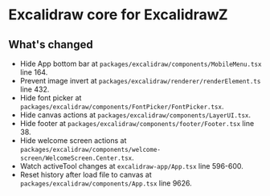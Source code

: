 # Excalidraw core for ExcalidrawZ


## What's changed

* Hide App bottom bar at `packages/excalidraw/components/MobileMenu.tsx` line 164.
* Prevent image invert at `packages/excalidraw/renderer/renderElement.ts` line 432.
* Hide font picker at `packages/excalidraw/components/FontPicker/FontPicker.tsx`.
* Hide canvas actions at `packages/excalidraw/components/LayerUI.tsx`.
* Hide footer at `packages/excalidraw/components/footer/Footer.tsx` line 38.
* Hide welcome screen actions at `packages/excalidraw/components/welcome-screen/WelcomeScreen.Center.tsx`.
* Watch activeTool changes at `excalidraw-app/App.tsx` line 596-600.
* Reset history after load file to canvas at `packages/excalidraw/components/App.tsx` line 9626.